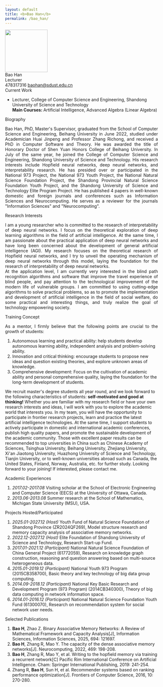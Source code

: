```yaml
---
layout: default
title: <b>Bao Han</b>
permalink: /bao_han/
---
```


<div class="text-center">
    <img class="rounded-circle border shadow" height="140px" width="140px"
        src="{{ '/assets/imgs/bao_han.png' | relative_url }}" />
    <div class="fs-4 fw-light">
        Bao Han
    </div>
    <div class="fs-5 fw-light text-secondary">
        Lecturer
    </div>
    <div class="btn-group mt-2 gap-3">
        <i class="bi bi-tencent-qq"></i> 478317316
        <a href="mailto:baohan@sdust.edu.cn" class="text-decoration-none">
            <i class="bi bi-envelope-at-fill"></i> baohan@sdust.edu.cn
        </a>
    </div>
</div>

<div class="fs-4 fw-semibold border-bottom">
    <i class="bi bi-building-check"></i>
    Current Work
</div>
<ul class="list-group-numbered mt-3">
  <li class="list-group-item">
    Lecturer, College of Computer Science and Engineering, Shandong University of Science and Technology
    <br>
    <b>Main Courses: </b> Artificial Intelligence, Advanced Algebra (Linear Algebra)
  </li>
</ul>

<div class="fs-4 fw-semibold border-bottom">
    <i class="bi bi-info-circle"></i>
    Biography
</div>
<p class="mt-3" style="text-align: justify;">
    Bao Han, PhD, Master's Supervisor, graduated from the School of Computer Science and Engineering, Beihang University in June 2022, studied under Academician Huai Jinpeng and Professor Zhang Richong, and received a PhD in Computer Software and Theory. He was awarded the title of Honorary Doctor of Shen Yuan Honors College of Beihang University. In July of the same year, he joined the College of Computer Science and Engineering, Shandong University of Science and Technology. His research interests include Hopfield neural networks, deep neural networks, and interpretability research. He has presided over or participated in the National 973 Project, the National 973 Youth Project, the National Natural Science Foundation Project, the Shandong Provincial Natural Science Foundation Youth Project, and the Shandong University of Science and Technology Elite Program Project. He has published 4 papers in well-known domestic and foreign journals and conferences such as Information Sciences and Neurocomputing. He serves as a reviewer for the journals "Information Sciences" and "Neurocomputing".
</p>

<div class="fs-4 fw-semibold border-bottom">
    <i class="bi bi-lightbulb"></i>
    Research Interests
</div>
<p class="mt-3" style="text-align: justify;">
    I am a young researcher who is committed to the research of interpretability of deep neural networks. I focus on the theoretical exploration of deep learning algorithms in the field of artificial intelligence. At the same time, I am passionate about the practical application of deep neural networks and have long been concerned about the development of general artificial intelligence (AGI). My research focuses on the theoretical research of Hopfield neural networks, and I try to unveil the operating mechanism of deep neural networks through this model, laying the foundation for the research of interpretability of deep neural networks.
    <br>
    At the application level, I am currently very interested in the blind path recognition algorithms and software that improve the travel experience of blind people, and pay attention to the technological improvement of the modern life of vulnerable groups. I am committed to using cutting-edge algorithms to solve practical problems, so as to promote the implementation and development of artificial intelligence in the field of social welfare, do some practical and interesting things, and truly realize the goal of technology empowering society.
</p>

<div class="fs-4 fw-semibold border-bottom">
    <i class="bi bi-chat-quote"></i>
    Training Concept
</div>
<p class="mt-3" style="text-align: justify;">
    As a mentor, I firmly believe that the following points are crucial to the growth of students:
    <ol class="list-group-numbered mt-3">
        <li class="list-group-item mb-1">
            Autonomous learning and practical ability: help students develop autonomous learning ability, independent analysis and problem-solving ability.
        </li>
        <li class="list-group-item mb-1">
            Innovation and critical thinking: encourage students to propose new ideas and question existing theories, and explore unknown areas of knowledge.
        </li>
        <li class="list-group-item mb-1">
            Comprehensive development: Focus on the cultivation of academic ability and personal comprehensive quality, laying the foundation for the long-term development of students.
        </li>
    </ol>
    We recruit master's degree students all year round, and we look forward to the following characteristics of students: <b>self-motivated and good at thinking!</b> Whether you are familiar with my research field or have your own research interests and ideas, I will work with you to explore the academic world that interests you. In my team, you will have the opportunity to participate in frontier research projects, learn and practice the latest artificial intelligence technologies. At the same time, I support students to actively participate in domestic and international academic conferences, publish high quality papers, and promote the sustainable development of the academic community. Those with excellent paper results can be recommended to top universities in China such as Chinese Academy of Sciences, Tsinghua University, Beihang University, Zhejiang University, Xi'an Jiaotong University, Huazhong University of Science and Technology, Tianjin University, or to well-known universities abroad such as Canada, the United States, Finland, Norway, Australia, etc. for further study. Looking forward to your joining! If interested, please contact me.
</p>

<div class="fs-4 fw-semibold border-bottom">
    <i class="bi bi-journal-plus"></i>
    Academic Experiences
</div>
<ol class="list-group-numbered mt-3">
    <li class="list-group-item mb-1">
        <i>2017.02-2017.08</i> Visiting scholar at the School of Electronic Engineering and Computer Science (EECS) at the University of Ottawa, Canada.
    </li>
    <li class="list-group-item mb-1">
        <i>2013.06-2013.08</i> Summer research at the School of Mathematics, Michigan State University (MSU), USA.
    </li>
</ol>

<div class="fs-4 fw-semibold border-bottom">
    <i class="bi bi-easel"></i>
    Projects Hosted/Participated
</div> 
<ol class="list-group-numbered mt-3">
    <li class="list-group-item mb-1">
        <i>2025.01-2027.12 (Host)</i> Youth Fund of Natural Science Foundation of Shandong Province (ZR2024QF269), Model structure research and memory capacity analysis of associative memory networks.
    </li>
    <li class="list-group-item mb-1">
        <i>2022.12-2027.12 (Host)</i> Elite Foundation of Shandong University of Science and Technology, Research Start-up Fund.
    </li>
    <li class="list-group-item mb-1">
        <i>2017.01-2021.12 (Participant)</i> National Natural Science Foundation of China General Project (61772059), Research on knowledge graph construction, reasoning and question answering based on multi-source heterogeneous data.
    </li>
    <li class="list-group-item mb-1">
        <i>2015.01-2019.12 (Participant)</i> National Youth 973 Program (2015CB358700), Basic theory and key technology of big data group computing.
    </li>
    <li class="list-group-item mb-1">
        <i>2014.09-2018.12 (Participant)</i> National Key Basic Research and Development Program (973 Program) (2014CB340300), Theory of big data computing in network information space.
    </li>
    <li class="list-group-item mb-1">
        <i>2014.01-2016.12 (Participant)</i> National Natural Science Foundation Youth Fund (61300070), Research on recommendation system for social network user needs.
    </li>
</ol>

<div class="fs-4 fw-semibold border-bottom">
    <i class="bi bi-book"></i>
    Selected Publications
</div>
<ol class="list-group-numbered mt-3">
    <li class="list-group-item mb-1">
        <b>Bao H</b>, Zhao Z. Binary Associative Memory Networks: A Review of Mathematical Framework and Capacity Analysis[J], Information Sciences, Information Sciences, 2025, 694: 121697.
    </li>
    <li class="list-group-item mb-1">
        <b>Bao H</b>, Zhang R, Mao Y. The capacity of the dense associative memory networks[J]. Neurocomputing, 2022, 469: 198-208.
    </li>
    <li class="list-group-item mb-1">
        <b>Bao H</b>, Zhang R, Mao Y, et al. Writing to the hopfield memory via training a recurrent network[C] Pacific Rim International Conference on Artificial Intelligence. Cham: Springer International Publishing, 2019: 241-254.
    </li>
    <li class="list-group-item mb-1">
        Zhang R, <b>Bao H</b>, Sun H, et al. Recommender systems based on ranking performance optimization[J]. Frontiers of Computer Science, 2016, 10: 270-280.
    </li>
</ol>
